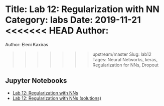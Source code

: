 Title: Lab 12: Regularization with NN
Category: labs
Date: 2019-11-21
<<<<<<< HEAD
Author: 
=======
Author: Eleni Kaxiras 
>>>>>>> upstream/master
Slug: lab12
Tages: Neural Networks, keras, Regularization for NNs, Dropout  


## Jupyter Notebooks

- [Lab 12: Regularization with NNs]({static}notes/lab12_NN.ipynb)
- [Lab 12: Regularization with NNs (solutions)]({static}notes/lab12_NN_solutions.ipynb)
